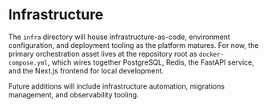 # Infrastructure

The `infra` directory will house infrastructure-as-code, environment configuration, and deployment tooling as the platform matures. For now, the primary orchestration asset lives at the repository root as `docker-compose.yml`, which wires together PostgreSQL, Redis, the FastAPI service, and the Next.js frontend for local development.

Future additions will include infrastructure automation, migrations management, and observability tooling.
